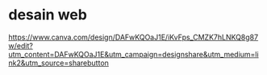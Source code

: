 # desain web
https://www.canva.com/design/DAFwKQOaJ1E/iKvFps_CMZK7hLNKQ8g87w/edit?utm_content=DAFwKQOaJ1E&utm_campaign=designshare&utm_medium=link2&utm_source=sharebutton
